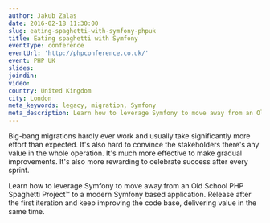 ```yaml
---
author: Jakub Zalas
date: 2016-02-18 11:30:00
slug: eating-spaghetti-with-symfony-phpuk
title: Eating spaghetti with Symfony
eventType: conference
eventUrl: 'http://phpconference.co.uk/'
event: PHP UK
slides: 
joindin: 
video:
country: United Kingdom
city: London
meta_keywords: legacy, migration, Symfony
meta_description: Learn how to leverage Symfony to move away from an Old School PHP Spaghetti Project to a modern Symfony based application
---
```


Big-bang migrations hardly ever work and usually take significantly more effort than expected.
It's also hard to convince the stakeholders there's any value in the whole operation.
It's much more effective to make gradual improvements.
It's also more rewarding to celebrate success after every sprint.

Learn how to leverage Symfony to move away from an Old School PHP Spaghetti Project™
to a modern Symfony based application.
Release after the first iteration and keep improving the code base,
delivering value in the same time.